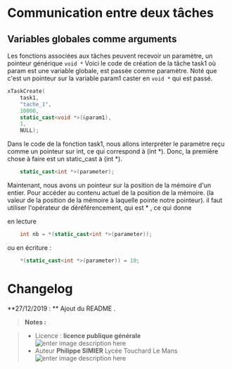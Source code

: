 ﻿# Communication entre deux tâches

## Variables globales comme arguments
Les fonctions associées aux tâches peuvent recevoir un paramètre, un pointeur générique `void *` 
Voici le code  de création de la tâche task1 où param est  une variable globale, est passée comme paramètre. Noté que c'est un pointeur sur la variable param1 caster en `void *` qui est passé.

```cpp
xTaskCreate(
    task1,                
    "tache_1",            
    10000,                
    static_cast<void *>(&param1),
    1,                    
    NULL);                
```

Dans le code de la fonction task1, nous allons interpréter le paramètre reçu comme un pointeur sur int, ce qui correspond à (int *).
Donc, la première chose à faire est un static_cast à (int *).

```cpp
    static_cast<int *>(parameter);
```

Maintenant, nous avons un pointeur sur la position de la mémoire d'un entier. Pour accéder au contenu actuel de la position de la mémoire. (la valeur de la position de la mémoire à laquelle pointe notre pointeur). il faut utiliser l'opérateur de déréférencement, qui est * , ce qui donne 

en lecture
```cpp
    int nb = *(static_cast<int *>(parameter));
```
ou en écriture :
```cpp
    *(static_cast<int *>(parameter)) = 10; 
```
# Changelog

**27/12/2019 : ** Ajout du README . 

> **Notes :**


> - Licence : **licence publique générale** ![enter image description here](https://img.shields.io/badge/licence-GPL-green.svg)
> - Auteur **Philippe SIMIER** Lycée Touchard Le Mans
>  ![enter image description here](https://img.shields.io/badge/built-passing-green.svg)
<!-- TOOLBOX 

Génération des badges : https://shields.io/
Génération de ce fichier : https://stackedit.io/editor#


